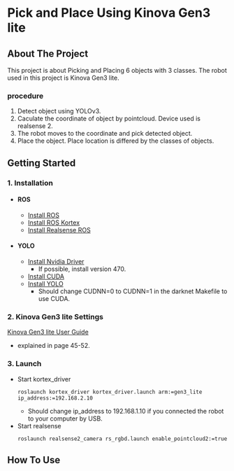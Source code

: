 # Pick and Place Using Kinova Gen3 lite
## About The Project
This project is about Picking and Placing 6 objects with 3 classes. The robot used in this project is Kinova Gen3 lite. 
### procedure
1. Detect object using YOLOv3.
2. Caculate the coordinate of object by pointcloud. Device used is realsense 2.
3. The robot moves to the coordinate and pick detected object.
4. Place the object. Place location is differed by the classes of objects.
## Getting Started
### 1. Installation
+ #### ROS
  + [Install ROS](http://wiki.ros.org/ROS/Installation)
  + [Install ROS Kortex](https://github.com/Kinovarobotics/ros_kortex)
  + [Install Realsense ROS](https://github.com/IntelRealSense/realsense-ros)
+ #### YOLO
  + [Install Nvidia Driver](https://www.nvidia.co.kr/Download/index.aspx?lang=kr)
    + If possible, install version 470.
  + [Install CUDA](https://developer.nvidia.com/cuda-10.2-download-archive)
  + [Install YOLO](https://pjreddie.com/darknet/yolo/)
    + Should change CUDNN=0 to CUDNN=1 in the darknet Makefile to use CUDA.
### 2. Kinova Gen3 lite Settings
[Kinova Gen3 lite User Guide](https://www.kinovarobotics.com/en/resources/gen3-lite-technical-resources)
+ explained in page 45-52.
### 3. Launch
+ Start kortex_driver
  ```
  roslaunch kortex_driver kortex_driver.launch arm:=gen3_lite ip_address:=192.168.2.10
  ```
  + Should change ip_address to 192.168.1.10 if you connected the robot to your computer by USB.
+ Start realsense
  ```
  roslaunch realsense2_camera rs_rgbd.launch enable_pointcloud2:=true
  ```
## How To Use
